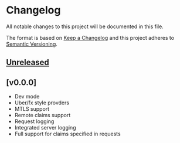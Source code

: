 # Changelog
All notable changes to this project will be documented in this file.

The format is based on [Keep a Changelog](http://keepachangelog.com/en/1.0.0/)
and this project adheres to [Semantic Versioning](http://semver.org/spec/v2.0.0.html).

## [Unreleased]

## [v0.0.0]
- Dev mode
- Uber/fx style provders
- MTLS support
- Remote claims support
- Request logging
- Integrated server logging
- Full support for claims specified in requests


[Unreleased]: https://github.com/Comcast/xmidt-issuer/compare/0.0.0...HEAD
